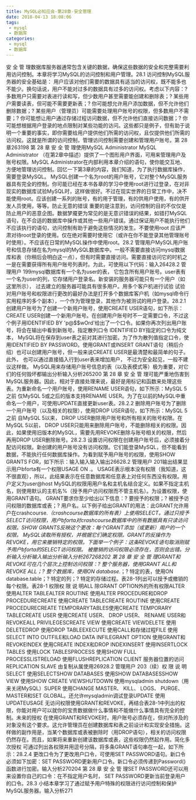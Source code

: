 ```yaml
---
title: MySQL必知应会-第28章-安全管理
date: 2018-04-13 18:08:06
tags:
 - mysql
 - 数据库
categories:
 - mysql
 - 数据库
---
```


安 全 管 理数据库服务器通常包含关键的数据，确保这些数据的安全和完整需要利用访问控制。本章将学习MySQL的访问控制和用户管理。28.1 访问控制MySQL服务器的安全基础是： 用户应该对他们需要的数据具有适当的访问权，既不能多也不能少。换句话说，用户不能对过多的数据具有过多的访问权。考虑以下内容：? 多数用户只需要对表进行读和写，但少数用户甚至需要能创建和删除表；? 某些用户需要读表，但可能不需要更新表；? 你可能想允许用户添加数据，但不允许他们删除数据；? 某些用户（管理员）可能需要处理用户账号的权限，但多数用户不需要；? 你可能想让用户通过存储过程访问数据，但不允许他们直接访问数据；? 你可能想根据用户登录的地点限制对某些功能的访问。这些都只是例子，但有助于说明一个重要的事实，即你需要给用户提供他们所需的访问权，且仅提供他们所需的访问权。这就是所谓的访问控制，管理访问控制需要创建和管理用户账号。第 28 章263198 第 28 章 安 全 管 理使用MySQL Administrator MySQL Administrator （在第2章中描述）提供了一个图形用户界面，可用来管理用户及账号权限。MySQL Administrator在内部利用本章介绍的语句，使你能交互地、方便地管理访问控制。回忆一下第3章的内容，我们知道，为了执行数据库操作，需要登录MySQL。 MySQL创建一个名为root的用户账号，它对整个MySQL服务器具有完全的控制。你可能已经在本书各章的学习中使用root进行过登录，在对非现实的数据库试验MySQL时，这样做很好。不过在现实世界的日常工作中，决不能使用root。应该创建一系列的账号，有的用于管理，有的供用户使用，有的供开发人员使用，等等。防止无意的错误 重要的是注意到，访问控制的目的不仅仅是防止用户的恶意企图。数据梦魇更为常见的是无意识错误的结果，如错打MySQL语句，在不合适的数据库中操作或其他一些用户错误。通过保证用户不能执行他们不应该执行的语句，访问控制有助于避免这些情况的发生。不要使用root 应该严肃对待root登录的使用。仅在绝对需要时使用它（或许在你不能登录其他管理账号时使用）。不应该在日常的MySQL操作中使用root。28.2 管理用户MySQL用户账号和信息存储在名为mysql的MySQL数据库中。一般不需要直接访问mysql数据库和表（你稍后会明白这一点），但有时需要直接访问。需要直接访问它的时机之一是在需要获得所有用户账号列表时。为此，可使用以下代码：输入26428.2 管理用户 199mysql数据库有一个名为user的表， 它包含所有用户账号。user表有一个名为user的列，它存储用户登录名。新安装的服务器可能只有一个用户（如这里所示）， 过去建立的服务器可能具有很多用户。用多个客户机进行试验 试验对用户账号和权限进行更改的最好办法是打开多个数据库客户机（如mysql命令行实用程序的多个副本），一个作为管理登录，其他作为被测试的用户登录。28.2.1 创建用户账号为了创建一个新用户账号，使用CREATE USER语句，如下所示：CREATE USER创建一个新用户账号。在创建用户账号时不一定需要口令，不过这个例子用IDENTIFIED BY 'p@$$wOrd'给出了一个口令。如果你再次列出用户账号，将会在输出中看到新账号。指定散列口令 IDENTIFIED BY指定的口令为纯文本， MySQL将在保存到user表之前对其进行加密。为了作为散列值指定口令，使用IDENTIFIED BY PASSWORD。使用GRANT或INSERT GRANT语句（稍后介绍）也可以创建用户账号，但一般来说CREATE USER是最清楚和最简单的句子。此外， 也可以通过直接插入行到user表来增加用户， 不过为安全起见，一般不建议这样做。 MySQL用来存储用户账号信息的表（以及表模式等）极为重要，对它们的任何毁坏都输出分析输入分析265200 第 28 章 安 全 管 理可能严重地伤害到MySQL服务器。因此，相对于直接处理来说，最好是用标记和函数来处理这些表。为重新命名一个用户账号，使用RENAME USER语句，如下所示：MySQL 5之前 仅MySQL 5或之后的版本支持RENAME USER。为了在以前的MySQL中重命名一个用户，可使用UPDATE直接更新user表。28.2.2 删除用户账号为了删除一个用户账号（以及相关的权限），使用DROP USER语句，如下所示：MySQL 5之前 自MySQL 5以来， DROP USER删除用户账号和所有相关的账号权限。在MySQL 5以前， DROP USER只能用来删除用户账号，不能删除相关的权限。因此，如果使用旧版本的MySQL，需要先用REVOKE删除与账号相关的权限，然后再用DROP USER删除账号。28.2.3 设置访问权限在创建用户账号后，必须接着分配访问权限。新创建的用户账号没有访问权限。它们能登录MySQL，但不能看到数据，不能执行任何数据库操作。为看到赋予用户账号的权限，使用SHOW GRANTS FOR，如下所示：输入输入输入输出26628.2 管理用户 201输出结果显示用户bforta有一个权限USAGE ON *.*。 USAGE表示根本没有权限（我知道，这不很直观），所以，此结果表示在任意数据库和任意表上对任何东西没有权限。用户定义为user@host MySQL的权限用用户名和主机名结合定义。如果不指定主机名，则使用默认的主机名%（授予用户访问权限而不管主机名）。为设置权限，使用GRANT语句。 GRANT要求你至少给出以下信息：? 要授予的权限；? 被授予访问权限的数据库或表；? 用户名。以下例子给出GRANT的用法：此GRANT允许用户在crashcourse.*（crashcourse数据库的所有表）上使用SELECT。通过只授予SELECT访问权限，用户bforta对crashcourse数据库中的所有数据具有只读访问权限。SHOW GRANTS反映这个更改：每个GRANT添加（或更新）用户的一个权限。 MySQL读取所有授权，并根据它们确定权限。GRANT的反操作为REVOKE，用它来撤销特定的权限。下面举一个例子：这条REVOKE语句取消刚赋予用户bforta的SELECT访问权限。 被撤销的访问权限必须存在，否则会出错。分析输入分析输入输出分析输入分析267268202 第 28 章 安 全 管 理GRANT和REVOKE可在几个层次上控制访问权限：? 整个服务器，使用GRANT ALL和REVOKE ALL；? 整个数据库，使用ON database.*；? 特定的表，使用ON database.table；? 特定的列；? 特定的存储过程。表28-1列出可以授予或撤销的每个权限。表28-1 权限权 限 说 明ALL 除GRANT OPTION外的所有权限ALTER 使用ALTER TABLEALTER ROUTINE 使用ALTER PROCEDURE和DROP PROCEDURECREATE 使用CREATE TABLECREATE ROUTINE 使用CREATE PROCEDURECREATE TEMPORARYTABLES使用CREATE TEMPORARY TABLECREATE USER 使用CREATE USER、 DROP USER、 RENAME USER和REVOKEALL PRIVILEGESCREATE VIEW 使用CREATE VIEWDELETE 使用DELETEDROP 使用DROP TABLEEXECUTE 使用CALL和存储过程FILE 使用SELECT INTO OUTFILE和LOAD DATA INFILEGRANT OPTION 使用GRANT和REVOKEINDEX 使用CREATE INDEX和DROP INDEXINSERT 使用INSERTLOCK TABLES 使用LOCK TABLESPROCESS 使用SHOW FULL PROCESSLISTRELOAD 使用FLUSHREPLICATION CLIENT 服务器位置的访问REPLICATION SLAVE 由复制从属使用26928.2 管理用户 203（续）权 限 说 明SELECT 使用SELECTSHOW DATABASES 使用SHOW DATABASESSHOW VIEW 使用SHOW CREATE VIEWSHUTDOWN 使用mysqladmin shutdown（用来关闭MySQL）SUPER 使用CHANGE MASTER、 KILL、 LOGS、 PURGE、 MASTER和SET GLOBAL。还允许mysqladmin调试登录UPDATE 使用UPDATEUSAGE 无访问权限使用GRANT和REVOKE，再结合表28-1中列出的权限，你能对用户可以就你的宝贵数据做什么事情和不能做什么事情具有完全的控制。未来的授权 在使用GRANT和REVOKE时，用户账号必须存在，但对所涉及的对象没有这个要求。这允许管理员在创建数据库和表之前设计和实现安全措施。这样做的副作用是，当某个数据库或表被删除时（用DROP语句），相关的访问权限仍然存在。而且，如果将来重新创建该数据库或表，这些权限仍然起作用。简化多次授权 可通过列出各权限并用逗号分隔，将多条GRANT语句串在一起，如下所示：28.2.4 更改口令为了更改用户口令，可使用SET PASSWORD语句。新口令必须如下加密：SET PASSWORD更新用户口令。新口令必须传递到Password()函数进行加密。输入分析270204 第 28 章 安 全 管 理SET PASSWORD还可以用来设置你自己的口令：在不指定用户名时， SET PASSWORD更新当前登录用户的口令。28.3 小结本章学习了通过赋予用户特殊的权限进行访问控制和保护MySQL服务器。输入分析271